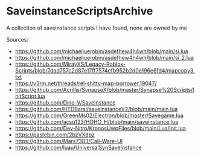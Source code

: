 # SaveinstanceScriptsArchive
A collection of saveinstance scripts I have found, none are owned by me

Sources:
- https://github.com/michaeljuerobin/asdefhew4h4wh/blob/main/si.lua
- https://github.com/michaeljuerobin/asdefhew4h4wh/blob/main/si_2.lua
- https://github.com/MirayXS/Legacy-Roblox-Scripts/blob/7dad757c2d87e17ff7574efb952b2d0e196e6fd4/mapcopy3.txt
- https://v3rm.net/threads/rel-shitty-map-borrower.19047/
- https://github.com/Acrillis/SynapseX/blob/master/Synapse%20Scripts/InitScript.lua
- https://github.com/Dino-V/SaveInstance
- https://github.com/HTDBarsi/saveinstanceV2/blob/main/main.lua
- https://github.com/GreenMs02/Electron/blob/master/Savegame.lua
- https://github.com/acsu123/HOHO_H/blob/main/saveinstance.lua
- https://github.com/Dev-Nitro/KronosUwpFiles/blob/main/Lua/init.lua
- https://pastebin.com/2bzVXdpz
- https://github.com/Mars7383/Cali-Ware-UI
- https://github.com/luau/UniversalSynSaveInstance
